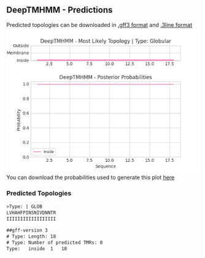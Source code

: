 ## DeepTMHMM - Predictions
Predicted topologies can be downloaded in [.gff3 format](TMRs.gff3) and [.3line format](predicted_topologies.3line)
![picture](plot.png)
You can download the probabilities used to generate this plot [here](Type:_probs.csv)
### Predicted Topologies
```
>Type: | GLOB
LVHAHFPINSNIVDNNTR
IIIIIIIIIIIIIIIIII

```


```
##gff-version 3
# Type: Length: 18
# Type: Number of predicted TMRs: 0
Type:	inside	1	18				

```
